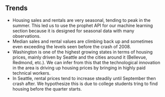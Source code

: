 ## Trends
* Housing sales and rentals are very seasonal, tending to peak in the summer. This led us to use the prophet API for our machine learning section because it is designed for seasonal data with many observations.
* Median sales and rental values are climbing back up and sometimes even exceeding the levels seen before the crash of 2008.
* Washington is one of the highest growing states in terms of housing prices, mainly driven by Seattle and the cities around it (Bellevue, Redmond, etc.). We can infer from this that the technological innovation in the area is driving up housing prices by bringing in highly paid technical workers.
* In Seattle, rental prices tend to increase steadily until September then crash after. We hypothesize this is due to college students tring to find housing before the quarter starts.
